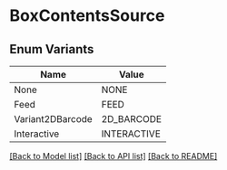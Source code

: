 # BoxContentsSource

## Enum Variants

| Name | Value |
|---- | -----|
| None | NONE |
| Feed | FEED |
| Variant2DBarcode | 2D_BARCODE |
| Interactive | INTERACTIVE |


[[Back to Model list]](../README.md#documentation-for-models) [[Back to API list]](../README.md#documentation-for-api-endpoints) [[Back to README]](../README.md)



